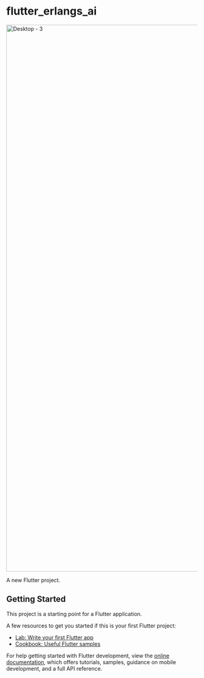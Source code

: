 # flutter_erlangs_ai
<img width="1440" alt="Desktop - 3" src="https://github.com/user-attachments/assets/745e70b9-3a80-4360-976a-79df74e10c5c">


A new Flutter project.

## Getting Started

This project is a starting point for a Flutter application.

A few resources to get you started if this is your first Flutter project:

- [Lab: Write your first Flutter app](https://docs.flutter.dev/get-started/codelab)
- [Cookbook: Useful Flutter samples](https://docs.flutter.dev/cookbook)

For help getting started with Flutter development, view the
[online documentation](https://docs.flutter.dev/), which offers tutorials,
samples, guidance on mobile development, and a full API reference.
